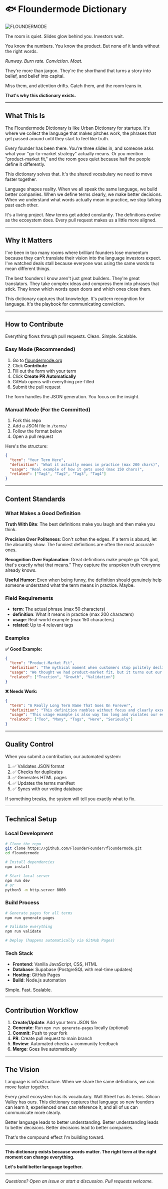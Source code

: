 # 🐟 Floundermode Dictionary
![FLOUNDERMODE](https://github.com/user-attachments/assets/ec6a6dea-783b-42ef-8820-17f43bb2e036)

The room is quiet. Slides glow behind you. Investors wait.

You know the numbers. You know the product. But none of it lands without the right words.

*Runway. Burn rate. Conviction. Moat.*

They're more than jargon. They're the shorthand that turns a story into belief, and belief into capital.

Miss them, and attention drifts. Catch them, and the room leans in.

**That's why this dictionary exists.**

---

## What This Is

The Floundermode Dictionary is like Urban Dictionary for startups. It's where we collect the language that makes pitches work, the phrases that get passed around until they start to feel like truth.

Every founder has been there. You're three slides in, and someone asks what your "go-to-market strategy" actually means. Or you mention "product-market fit," and the room goes quiet because half the people define it differently.

This dictionary solves that. It's the shared vocabulary we need to move faster together.

Language shapes reality. When we all speak the same language, we build better companies. When we define terms clearly, we make better decisions. When we understand what words actually mean in practice, we stop talking past each other.

It's a living project. New terms get added constantly. The definitions evolve as the ecosystem does. Every pull request makes us a little more aligned.

---

## Why It Matters

I've been in too many rooms where brilliant founders lose momentum because they can't translate their vision into the language investors expect. I've watched deals stall because everyone was using the same words to mean different things.

The best founders I know aren't just great builders. They're great translators. They take complex ideas and compress them into phrases that stick. They know which words open doors and which ones close them.

This dictionary captures that knowledge. It's pattern recognition for language. It's the playbook for communicating conviction.

---

## How to Contribute

Everything flows through pull requests. Clean. Simple. Scalable.

### Easy Mode (Recommended)

1. Go to [floundermode.org](https://floundermode.org)
2. Click **Contribute**
3. Fill out the form with your term
4. Click **Create PR Automatically**
5. GitHub opens with everything pre-filled
6. Submit the pull request

The form handles the JSON generation. You focus on the insight.

### Manual Mode (For the Committed)

1. Fork this repo
2. Add a JSON file in `/terms/`
3. Follow the format below
4. Open a pull request

Here's the structure:

```json
{
  "term": "Your Term Here",
  "definition": "What it actually means in practice (max 200 chars)",
  "usage": "Real example of how it gets used (max 150 chars)",
  "related": ["Tag1", "Tag2", "Tag3", "Tag4"]
}
```

---

## Content Standards

### What Makes a Good Definition

**Truth With Bite**: The best definitions make you laugh and then make you think.

**Precision Over Politeness**: Don't soften the edges. If a term is absurd, let the absurdity show. The funniest definitions are often the most accurate ones.

**Recognition Over Explanation**: Great definitions make people go "Oh god, that's exactly what that means." They capture the unspoken truth everyone already knows.

**Useful Humor**: Even when being funny, the definition should genuinely help someone understand what the term means in practice. Maybe.

### Field Requirements

- **term**: The actual phrase (max 50 characters)
- **definition**: What it means in practice (max 200 characters)  
- **usage**: Real-world example (max 150 characters)
- **related**: Up to 4 relevant tags

### Examples

**✅ Good Example:**
```json
{
  "term": "Product-Market Fit",
  "definition": "The mythical moment when customers stop politely declining your product and start accidentally recommending it to friends.",
  "usage": "We thought we had product-market fit, but it turns out our only users were our moms and three bots.",
  "related": ["Traction", "Growth", "Validation"]
}
```

**❌ Needs Work:**
```json
{
  "term": "A Really Long Term Name That Goes On Forever",
  "definition": "This definition rambles without focus and clearly exceeds our character limit guidelines that exist to ensure maximum clarity and usability across the platform.",
  "usage": "This usage example is also way too long and violates our established constraints for optimal user experience and readability standards.",
  "related": ["Too", "Many", "Tags", "Here", "Seriously"]
}
```

---

## Quality Control

When you submit a contribution, our automated system:

1. ✅ Validates JSON format
2. ✅ Checks for duplicates
3. ✅ Generates HTML pages
4. ✅ Updates the terms manifest
5. ✅ Syncs with our voting database

If something breaks, the system will tell you exactly what to fix.

---

## Technical Setup

### Local Development

```bash
# Clone the repo
git clone https://github.com/FlounderFounder/floundermode.git
cd floundermode

# Install dependencies
npm install

# Start local server
npm run dev
# or
python3 -m http.server 8000
```

### Build Process

```bash
# Generate pages for all terms
npm run generate-pages

# Validate everything
npm run validate

# Deploy (happens automatically via GitHub Pages)
```

### Tech Stack

- **Frontend**: Vanilla JavaScript, CSS, HTML
- **Database**: Supabase (PostgreSQL with real-time updates)
- **Hosting**: GitHub Pages
- **Build**: Node.js automation

Simple. Fast. Scalable.

---

## Contribution Workflow

1. **Create/Update**: Add your term JSON file
2. **Generate**: Run `npm run generate-pages` locally (optional)
3. **Commit**: Push to your fork
4. **PR**: Create pull request to main branch
5. **Review**: Automated checks + community feedback
6. **Merge**: Goes live automatically

---

## The Vision

Language is infrastructure. When we share the same definitions, we can move faster together.

Every great ecosystem has its vocabulary. Wall Street has its terms. Silicon Valley has ours. This dictionary captures that language so new founders can learn it, experienced ones can reference it, and all of us can communicate more clearly.

Better language leads to better understanding. Better understanding leads to better decisions. Better decisions lead to better companies.

That's the compound effect I'm building toward.


---

**This dictionary exists because words matter. The right term at the right moment can change everything.**

**Let's build better language together.**

---

*Questions? Open an issue or start a discussion. Pull requests welcome.*
